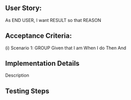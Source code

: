 ## User Story:
As  END USER, I want RESULT so that REASON

## Acceptance Criteria: 
(i) Scenario 1:  GROUP
Given that I am 
When I do 
Then 
And

## Implementation Details
Description

## Testing Steps
